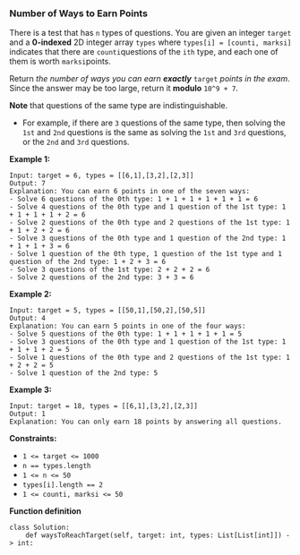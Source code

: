 ### Number of Ways to Earn Points

There is a test that has `n` types of questions. You are given an integer `target` and a **0-indexed** 2D integer array `types` where `types[i] = [counti, marksi]` indicates that there are `counti`questions of the `ith` type, and each one of them is worth `marksi`points.



Return *the number of ways you can earn **exactly*** `target` *points in the exam*. Since the answer may be too large, return it **modulo** `10^9 + 7`.

**Note** that questions of the same type are indistinguishable.

- For example, if there are `3` questions of the same type, then solving the `1st` and `2nd` questions is the same as solving the `1st` and `3rd` questions, or the `2nd` and `3rd` questions.

 

**Example 1:**

```
Input: target = 6, types = [[6,1],[3,2],[2,3]]
Output: 7
Explanation: You can earn 6 points in one of the seven ways:
- Solve 6 questions of the 0th type: 1 + 1 + 1 + 1 + 1 + 1 = 6
- Solve 4 questions of the 0th type and 1 question of the 1st type: 1 + 1 + 1 + 1 + 2 = 6
- Solve 2 questions of the 0th type and 2 questions of the 1st type: 1 + 1 + 2 + 2 = 6
- Solve 3 questions of the 0th type and 1 question of the 2nd type: 1 + 1 + 1 + 3 = 6
- Solve 1 question of the 0th type, 1 question of the 1st type and 1 question of the 2nd type: 1 + 2 + 3 = 6
- Solve 3 questions of the 1st type: 2 + 2 + 2 = 6
- Solve 2 questions of the 2nd type: 3 + 3 = 6
```

**Example 2:**

```
Input: target = 5, types = [[50,1],[50,2],[50,5]]
Output: 4
Explanation: You can earn 5 points in one of the four ways:
- Solve 5 questions of the 0th type: 1 + 1 + 1 + 1 + 1 = 5
- Solve 3 questions of the 0th type and 1 question of the 1st type: 1 + 1 + 1 + 2 = 5
- Solve 1 questions of the 0th type and 2 questions of the 1st type: 1 + 2 + 2 = 5
- Solve 1 question of the 2nd type: 5
```

**Example 3:**

```
Input: target = 18, types = [[6,1],[3,2],[2,3]]
Output: 1
Explanation: You can only earn 18 points by answering all questions.
```

 

**Constraints:**

- `1 <= target <= 1000`
- `n == types.length`
- `1 <= n <= 50`
- `types[i].length == 2`
- `1 <= counti, marksi <= 50`


**Function definition**

```
class Solution:
    def waysToReachTarget(self, target: int, types: List[List[int]]) -> int:
```
